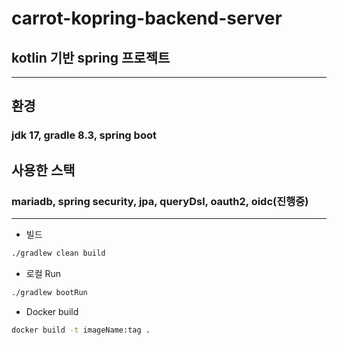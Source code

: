 # carrot-kopring-backend-server
## kotlin 기반 spring 프로젝트

---
## 환경
### jdk 17, gradle 8.3, spring boot

## 사용한 스택
### mariadb, spring security, jpa, queryDsl, oauth2, oidc(진행중)

---
- 빌드
```bash
./gradlew clean build
```

- 로컬 Run
```bash
./gradlew bootRun
```

- Docker build
```bash
docker build -t imageName:tag .
```
  
